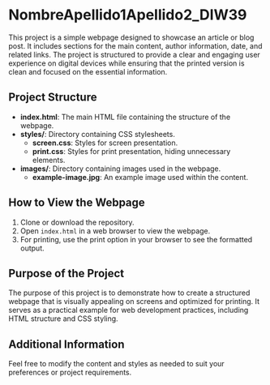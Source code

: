 # NombreApellido1Apellido2_DIW39

This project is a simple webpage designed to showcase an article or blog post. It includes sections for the main content, author information, date, and related links. The project is structured to provide a clear and engaging user experience on digital devices while ensuring that the printed version is clean and focused on the essential information.

## Project Structure

- **index.html**: The main HTML file containing the structure of the webpage.
- **styles/**: Directory containing CSS stylesheets.
  - **screen.css**: Styles for screen presentation.
  - **print.css**: Styles for print presentation, hiding unnecessary elements.
- **images/**: Directory containing images used in the webpage.
  - **example-image.jpg**: An example image used within the content.

## How to View the Webpage

1. Clone or download the repository.
2. Open `index.html` in a web browser to view the webpage.
3. For printing, use the print option in your browser to see the formatted output.

## Purpose of the Project

The purpose of this project is to demonstrate how to create a structured webpage that is visually appealing on screens and optimized for printing. It serves as a practical example for web development practices, including HTML structure and CSS styling.

## Additional Information

Feel free to modify the content and styles as needed to suit your preferences or project requirements.